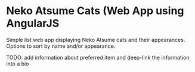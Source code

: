 # Neko Atsume Cats (Web App using AngularJS
Simple list web app displaying Neko Atsume cats and their appearances. Options to sort by name and/or appearance. 

TODO: add information about preferred item and deep-link the information into a bio
